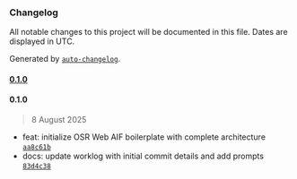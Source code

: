 ### Changelog

All notable changes to this project will be documented in this file. Dates are displayed in UTC.

Generated by [`auto-changelog`](https://github.com/CookPete/auto-changelog).

#### [0.1.0](https://github.com/platformrocks/boilerplate-web/compare/0.1.0...0.1.0)

#### 0.1.0

> 8 August 2025

- feat: initialize OSR Web AIF boilerplate with complete architecture [`aa8c61b`](https://github.com/platformrocks/boilerplate-web/commit/aa8c61b02f8f1153e3bf86e5895e879cbf425a01)
- docs: update worklog with initial commit details and add prompts [`83d4c38`](https://github.com/platformrocks/boilerplate-web/commit/83d4c3889810de9cb281a2b24636710d8243b0c2)
